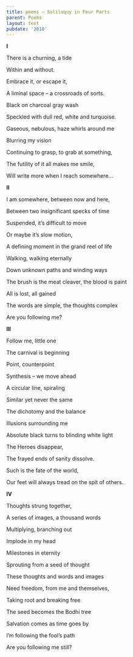 ```yaml
---
title: poems ~ Soliloquy in Four Parts
parent: Poems
layout: text
pubdate: '2010'
---
```

**I**

 

There is a churning, a tide

Within and without.

Embrace it, or escape it,

A liminal space – a crossroads of sorts.

Black on charcoal gray wash

Speckled with dull red, white and turquoise.

Gaseous, nebulous, haze whirls around me

Blurring my vision

Continuing to grasp, to grab at something,

The futility of it all makes me smile,

Will write more when I reach somewhere…



**II**



I am somewhere, between now and here,

Between two insignificant specks of time

Suspended, it’s difficult to move

Or maybe it’s slow motion,

A defining moment in the grand reel of life

Walking, walking eternally

Down unknown paths and winding ways

The brush is the meat cleaver, the blood is paint

All is lost, all gained

The words are simple, the thoughts complex

Are you following me?



**III**



Follow me, little one

The carnival is beginning

Point, counterpoint

Synthesis – we move ahead

A circular line, spiraling

Similar yet never the same

The dichotomy and the balance

Illusions surrounding me

Absolute black turns to blinding white light

The Heroes disappear,

The frayed ends of sanity dissolve.

Such is the fate of the world,

Our feet will always tread on the spit of others.

 

**IV**



Thoughts strung together,

A series of images, a thousand words

Multiplying, branching out

Implode in my head

Milestones in eternity

Sprouting from a seed of thought

These thoughts and words and images

Need freedom, from me and themselves,

Taking root and breaking free

The seed becomes the Bodhi tree

Salvation comes as time goes by

I’m following the fool’s path

Are you following me still?
